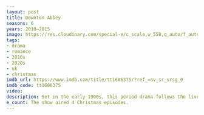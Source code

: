 ```yaml
---
layout: post
title: Downton Abbey
seasons: 6
years: 2010–2015
image: https://res.cloudinary.com/special-e/c_scale,w_550,q_auto/f_auto/Series%20posters/Downton_Abbey.png
tags: 
- drama
- romance
- 2010s
- 2020s
- uk
- christmas
imdb_url: https://www.imdb.com/title/tt1606375/?ref_=nv_sr_srsg_0
imdb_code: tt1606375
video: 
description: Set in the early 1900s, this period drama follows the lives of the aristocratic Crawley family and their servants as they navigate the changing times and societal shifts in England.
e_count: The show aired 4 Christmas episodes.
---
```

